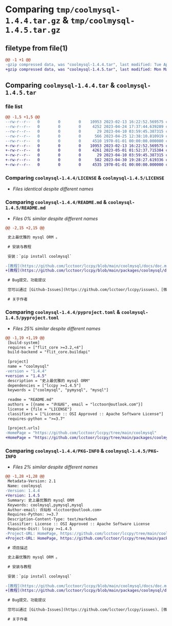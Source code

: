# Comparing `tmp/coolmysql-1.4.4.tar.gz` & `tmp/coolmysql-1.4.5.tar.gz`

## filetype from file(1)

```diff
@@ -1 +1 @@
-gzip compressed data, was "coolmysql-1.4.4.tar", last modified: Tue Apr 25 12:41:11 2023, max compression
+gzip compressed data, was "coolmysql-1.4.5.tar", last modified: Mon May  1 02:00:29 2023, max compression
```

## Comparing `coolmysql-1.4.4.tar` & `coolmysql-1.4.5.tar`

### file list

```diff
@@ -1,5 +1,5 @@
--rw-r--r--   0        0        0    10953 2023-02-13 16:22:52.569575 coolmysql-1.4.4/LICENSE
--rw-r--r--   0        0        0     4252 2023-04-24 17:37:44.639289 coolmysql-1.4.4/README.md
--rw-r--r--   0        0        0       29 2023-04-10 03:59:45.387315 coolmysql-1.4.4/coolmysql.py
--rw-r--r--   0        0        0      566 2023-04-25 12:38:10.810919 coolmysql-1.4.4/pyproject.toml
--rw-r--r--   0        0        0     4510 1970-01-01 00:00:00.000000 coolmysql-1.4.4/PKG-INFO
+-rw-r--r--   0        0        0    10953 2023-02-13 16:22:52.569575 coolmysql-1.4.5/LICENSE
+-rw-r--r--   0        0        0     4261 2023-05-01 01:52:37.715384 coolmysql-1.4.5/README.md
+-rw-r--r--   0        0        0       29 2023-04-10 03:59:45.387315 coolmysql-1.4.5/coolmysql.py
+-rw-r--r--   0        0        0      582 2023-04-30 19:28:27.619336 coolmysql-1.4.5/pyproject.toml
+-rw-r--r--   0        0        0     4535 1970-01-01 00:00:00.000000 coolmysql-1.4.5/PKG-INFO
```

### Comparing `coolmysql-1.4.4/LICENSE` & `coolmysql-1.4.5/LICENSE`

 * *Files identical despite different names*

### Comparing `coolmysql-1.4.4/README.md` & `coolmysql-1.4.5/README.md`

 * *Files 0% similar despite different names*

```diff
@@ -2,15 +2,15 @@
 
 史上最优雅的 mysql ORM 。
 
 # 安装与教程
 
 安装：`pip install coolmysql`
 
-[教程](https://github.com/lcctoor/lccpy/blob/main/coolmysql/docs/doc.md)
+[教程](https://github.com/lcctoor/lccpy/blob/main/packages/coolmysql/docs/doc.md)
 
 # Bug提交、功能提议
 
 您可以通过 [Github-Issues](https://github.com/lcctoor/lccpy/issues)、[微信](https://raw.githubusercontent.com/lcctoor/me/main/author/WeChatQR.jpg)、[技术交流群](https://raw.githubusercontent.com/lcctoor/me/main/ExchangeGroup/PythonTecQR.jpg) 与我联系。
 
 # 关于作者
```

### Comparing `coolmysql-1.4.4/pyproject.toml` & `coolmysql-1.4.5/pyproject.toml`

 * *Files 25% similar despite different names*

```diff
@@ -1,19 +1,19 @@
 [build-system]
 requires = ["flit_core >=3.2,<4"]
 build-backend = "flit_core.buildapi"
 
 [project]
 name = "coolmysql"
-version = "1.4.4"
+version = "1.4.5"
 description = "史上最优雅的 mysql ORM"
 dependencies = ["lccpy >=1.4.5"]
 keywords = ["coolmysql", "pymysql", "mysql"]
 
 readme = "README.md"
 authors = [{name = "许灿标", email = "lcctoor@outlook.com"}]
 license = {file = "LICENSE"}
 classifiers = ["License :: OSI Approved :: Apache Software License"]
 requires-python = ">=3.7"
 
 [project.urls]
-HomePage = "https://github.com/lcctoor/lccpy/tree/main/coolmysql"
+HomePage = "https://github.com/lcctoor/lccpy/tree/main/packages/coolmysql#readme"
```

### Comparing `coolmysql-1.4.4/PKG-INFO` & `coolmysql-1.4.5/PKG-INFO`

 * *Files 2% similar despite different names*

```diff
@@ -1,28 +1,28 @@
 Metadata-Version: 2.1
 Name: coolmysql
-Version: 1.4.4
+Version: 1.4.5
 Summary: 史上最优雅的 mysql ORM
 Keywords: coolmysql,pymysql,mysql
 Author-email: 许灿标 <lcctoor@outlook.com>
 Requires-Python: >=3.7
 Description-Content-Type: text/markdown
 Classifier: License :: OSI Approved :: Apache Software License
 Requires-Dist: lccpy >=1.4.5
-Project-URL: HomePage, https://github.com/lcctoor/lccpy/tree/main/coolmysql
+Project-URL: HomePage, https://github.com/lcctoor/lccpy/tree/main/packages/coolmysql#readme
 
 # 项目描述
 
 史上最优雅的 mysql ORM 。
 
 # 安装与教程
 
 安装：`pip install coolmysql`
 
-[教程](https://github.com/lcctoor/lccpy/blob/main/coolmysql/docs/doc.md)
+[教程](https://github.com/lcctoor/lccpy/blob/main/packages/coolmysql/docs/doc.md)
 
 # Bug提交、功能提议
 
 您可以通过 [Github-Issues](https://github.com/lcctoor/lccpy/issues)、[微信](https://raw.githubusercontent.com/lcctoor/me/main/author/WeChatQR.jpg)、[技术交流群](https://raw.githubusercontent.com/lcctoor/me/main/ExchangeGroup/PythonTecQR.jpg) 与我联系。
 
 # 关于作者
```

